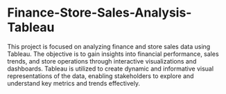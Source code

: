 # Finance-Store-Sales-Analysis-Tableau
This project is focused on analyzing finance and store sales data using Tableau. The objective is to gain insights into financial performance, sales trends, and store operations through interactive visualizations and dashboards. Tableau is utilized to create dynamic and informative visual representations of the data, enabling stakeholders to explore and understand key metrics and trends effectively.
